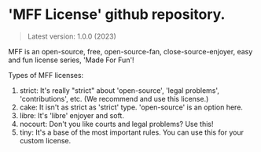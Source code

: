 # 'MFF License' github repository.
> Latest version: 1.0.0 (2023)

MFF is an open-source, free, open-source-fan, close-source-enjoyer, easy and fun license series, 'Made For Fun'!

Types of MFF licenses:
1. strict: It's really "strict" about 'open-source', 'legal problems', 'contributions', etc. (We recommend and use this license.)
2. cake: It isn't as strict as 'strict' type. 'open-source' is an option here.
3. libre: It's 'libre' enjoyer and soft.
4. nocourt: Don't you like courts and legal problems? Use this!
5. tiny: It's a base of the most important rules. You can use this for your custom license.

